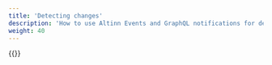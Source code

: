 ```yaml
---
title: 'Detecting changes'
description: 'How to use Altinn Events and GraphQL notifications for detecting changes in Dialogporten'
weight: 40
---
```


{{<children />}}
